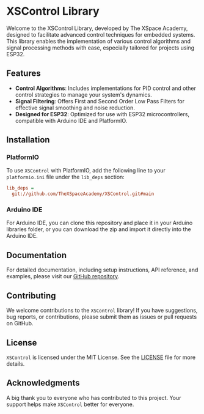 # XSControl Library

Welcome to the XSControl Library, developed by The XSpace Academy, designed to facilitate advanced control techniques for embedded systems. This library enables the implementation of various control algorithms and signal processing methods with ease, especially tailored for projects using ESP32.

## Features

- **Control Algorithms**: Includes implementations for PID control and other control strategies to manage your system's dynamics.
- **Signal Filtering**: Offers First and Second Order Low Pass Filters for effective signal smoothing and noise reduction.
- **Designed for ESP32**: Optimized for use with ESP32 microcontrollers, compatible with Arduino IDE and PlatformIO.


## Installation

### PlatformIO

To use `XSControl` with PlatformIO, add the following line to your `platformio.ini` file under the `lib_deps` section:

```ini
lib_deps =
  git://github.com/TheXSpaceAcademy/XSControl.git#main
```

### Arduino IDE

For Arduino IDE, you can clone this repository and place it in your Arduino libraries folder, or you can download the zip and import it directly into the Arduino IDE.

## Documentation

For detailed documentation, including setup instructions, API reference, and examples, please visit our [GitHub repository](https://github.com/TheXSpaceAcademy/XSControl).

## Contributing

We welcome contributions to the `XSControl` library! If you have suggestions, bug reports, or contributions, please submit them as issues or pull requests on GitHub.

## License

`XSControl` is licensed under the MIT License. See the [LICENSE](https://github.com/TheXSpaceAcademy/XSControl/blob/main/LICENSE) file for more details.

## Acknowledgments

A big thank you to everyone who has contributed to this project. Your support helps make `XSControl` better for everyone.
